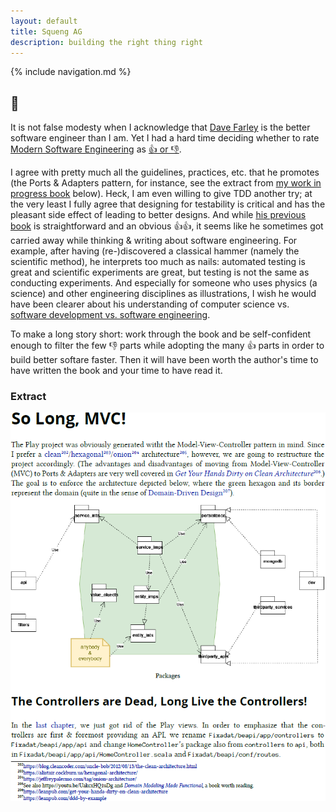 ```yaml
---
layout: default
title: Squeng AG
description: building the right thing right
---
```


{% include navigation.md %}

## 🤔

It is not false modesty when I acknowledge that [Dave Farley](https://www.davefarley.net/) is the better software engineer than I am. Yet I had a hard time deciding whether to rate [Modern Software Engineering](https://www.pearson.com/en-us/subject-catalog/p/modern-software-engineering-doing-what-works-to-build-better-software-faster/P200000009466/9780137314911) as [👍 or 👎](/stapel).

I agree with pretty much all the guidelines, practices, etc. that he promotes (the Ports & Adapters pattern, for instance, see the extract from [my work in progress book](https://leanpub.com/DevWebApps) below). Heck, I am even willing to give TDD another try; at the very least I fully agree that designing for testability is critical and has the pleasant side effect of leading to better designs. And while [his previous book](https://leanpub.com/cd-pipelines) is straightforward and an obvious 👍👍, it seems like he sometimes got carried away while thinking & writing about software engineering. For example, after having (re-)discovered a classical hammer (namely the scientific method), he interprets too much as nails: automated testing is great and scientific experiments are great, but testing is not the same as conducting experiments. And especially for someone who uses physics (a science) and other engineering disciplines as illustrations, I wish he would have been clearer about his understanding of computer science vs. [software development vs. software engineering](https://squeng.wordpress.com/2021/12/05/working-software/).

To make a long story short: work through the book and be self-confident enough to filter the few 👎 parts while adopting the many 👍 parts in order to build better softare faster. Then it will have been worth the author's time to have written the book and your time to have read it.

### Extract

![Ports & Adapters](SoLongMVC.png)
